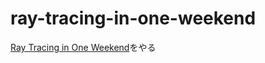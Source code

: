 # ray-tracing-in-one-weekend
[Ray Tracing in One Weekend](https://raytracing.github.io/books/RayTracingInOneWeekend.html)をやる
